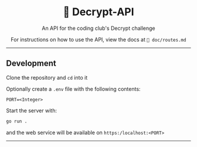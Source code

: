 <div align="center">
<h1>🔐 Decrypt-API </h1>

An API for the coding club's Decrypt challenge

For instructions on how to use the API, view the docs at
`📁 doc/routes.md`

</div>

---

## Development

Clone the repository and `cd` into it

Optionally create a `.env` file with the following contents:

```env
PORT=<Integer>
```

Start the server with:

```bash
go run .
```

and the web service will be available on `https:/localhost:<PORT>`

---
